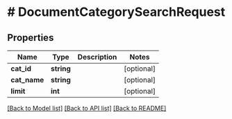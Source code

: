 # # DocumentCategorySearchRequest

## Properties

Name | Type | Description | Notes
------------ | ------------- | ------------- | -------------
**cat_id** | **string** |  | [optional]
**cat_name** | **string** |  | [optional]
**limit** | **int** |  | [optional]

[[Back to Model list]](../../README.md#models) [[Back to API list]](../../README.md#endpoints) [[Back to README]](../../README.md)
